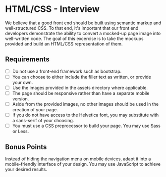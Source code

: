# HTML/CSS - Interview

We believe that a good front end should be built using semantic markup and well-structured CSS. To that end, it's important that our front end developers demonstrate the ability to convert a mocked-up page image into well-written code. The goal of this excercise is to take the mockups provided and build an HTML/CSS representation of them.

## Requirements

- [ ] Do not use a front-end framework such as bootstrap.
- [ ] You can choose to either include the filler text as written, or provide your own.
- [ ] Use the images provided in the assets directory where applicable.
- [ ] The page should be responsive rather than have a separate mobile version.
- [ ] Aside from the provided images, no other images should be used in the creation of your page.
- [ ] If you do not have access to the Helvetica font, you may substitute with a sans-serif of your choosing.
- [ ] You must use a CSS preprocessor to build your page. You may use Sass or Less.

## Bonus Points

Instead of hiding the navigation menu on mobile devices, adapt it into a mobile-friendly interface of your design. You may use JavaScript to achieve your desired results.
